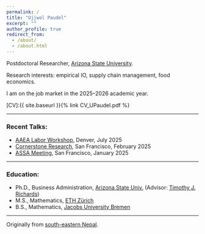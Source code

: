 ```yaml
---
permalink: /
title: "Ujjwol Paudel"
excerpt: ""
author_profile: true
redirect_from: 
  - /about/
  - /about.html
---
```


Postdoctoral Researcher, [Arizona State University](https://wpcarey.asu.edu/supply-chain-management-degrees).

Research interests: empirical IO, supply chain management, food economics.

I am on the job market in the 2025–2026 academic year.

[CV]:{{ site.baseurl }}{% link CV_UPaudel.pdf %}

- - -

### Recent Talks: 
* [AAEA Labor Workshop](https://www.aaea.org/meetings/2025-aaea-annual-meeting/events/ticketed-events/pre--and-post-conference-workshops/reducing-the-labor-of-beginning-agricultural-labor-economics-research-an-introduction-to-the-aaea-labor-economics-section), Denver, July 2025
* [Cornerstone Research](https://www.cornerstone.com), San Francisco, February 2025
* [ASSA Meeting](https://www.aeaweb.org/conference/2025-assa-spotlight), San Francisco, January 2025
  
- - -

### Education: 
* Ph.D., Business Administration, [Arizona State Univ.](https://wpcarey.asu.edu/agribusiness-degrees) (Advisor: [Timothy J. Richards](https://scholar.google.com/citations?hl=en&user=XOAzQkEAAAAJ&view_op=list_works&sortby=pubdate))
* M.S., Mathematics, [ETH Zürich](https://math.ethz.ch)
* B.S., Mathematics, [Jacobs University Bremen](http://math.jacobs-university.de)

- - - 

Originally from [south-eastern Nepal](https://en.wikipedia.org/wiki/Budhabare,_Jhapa). 
